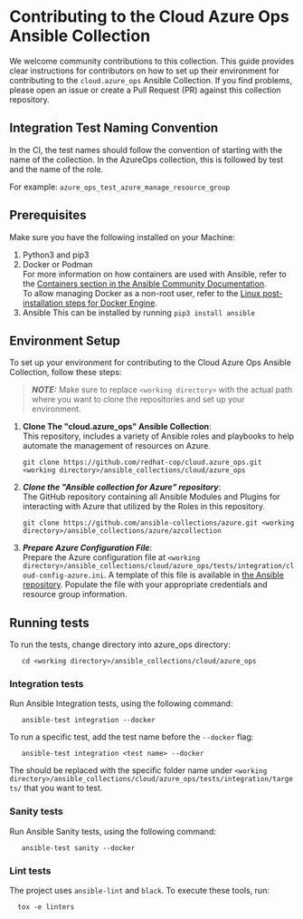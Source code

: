 # Contributing to the Cloud Azure Ops Ansible Collection
 
We welcome community contributions to this collection.
This guide provides clear instructions for contributors on how to set up their environment for contributing to the `cloud.azure_ops` Ansible Collection.
If you find problems, please open an issue or create a Pull Request (PR) against this collection repository.

## Integration Test Naming Convention

In the CI, the test names should follow the convention of starting with the name of the collection. In the AzureOps collection, this is followed by test and the name of the role.

For example:
`azure_ops_test_azure_manage_resource_group`

## Prerequisites

Make sure you have the following installed on your Machine:

1. Python3 and pip3
2. Docker or Podman  
For more information on how containers are used with Ansible, refer to the [Containers section in the Ansible Community Documentation](https://docs.ansible.com/ansible/latest/dev_guide/testing_running_locally.html#containers).  
To allow managing Docker as a non-root user, refer to the [Linux post-installation steps for Docker Engine](https://docs.docker.com/engine/install/linux-postinstall/).
3. Ansible
   This can be installed by running `pip3 install ansible`

## Environment Setup

To set up your environment for contributing to the Cloud Azure Ops Ansible Collection, follow these steps:

> **_NOTE:_** Make sure to replace `<working directory>` with the actual path where you want to clone the repositories and set up your environment. 

1. **Clone The "cloud.azure_ops" Ansible Collection**:  
   This repository, includes a variety of Ansible roles and playbooks to help automate the management of resources on Azure.
   ```shell
   git clone https://github.com/redhat-cop/cloud.azure_ops.git <working directory>/ansible_collections/cloud/azure_ops
   ```

2. ***Clone the "Ansible collection for Azure" repository***:  
   The GitHub repository containing all Ansible Modules and Plugins for interacting with Azure that utilized by the Roles in this repository.
   ```shell
   git clone https://github.com/ansible-collections/azure.git <working directory>/ansible_collections/azure/azcollection
   ```

3. ***Prepare Azure Configuration File***:  
Prepare the Azure configuration file at `<working directory>/ansible_collections/cloud/azure_ops/tests/integration/cloud-config-azure.ini`. A template of this file is available in [the Ansible repository](https://github.com/ansible/ansible/blob/devel/test/lib/ansible_test/config/cloud-config-azure.ini.template). Populate the file with your appropriate credentials and resource group information.

## Running tests

To run the tests, change directory into azure_ops directory:
```shell
   cd <working directory>/ansible_collections/cloud/azure_ops
```

### Integration tests

Run Ansible Integration tests, using the following command:
```shell
   ansible-test integration --docker
```

To run a specific test, add the test name before the `--docker` flag:
```shell
   ansible-test integration <test name> --docker
```
The <test name> should be replaced with the specific folder name under `<working directory>/ansible_collections/cloud/azure_ops/tests/integration/targets/` that you want to test.

### Sanity tests

Run Ansible Sanity tests, using the following command:
```shell
   ansible-test sanity --docker
```

### Lint tests

The project uses `ansible-lint` and `black`.
To execute these tools, run:
```shell
  tox -e linters
```

